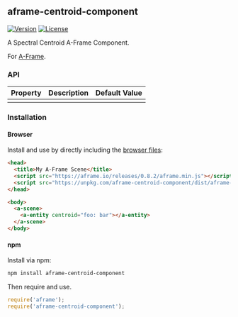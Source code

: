 ## aframe-centroid-component

[![Version](http://img.shields.io/npm/v/aframe-centroid-component.svg?style=flat-square)](https://npmjs.org/package/aframe-centroid-component)
[![License](http://img.shields.io/npm/l/aframe-centroid-component.svg?style=flat-square)](https://npmjs.org/package/aframe-centroid-component)

A Spectral Centroid A-Frame Component.

For [A-Frame](https://aframe.io).

### API

| Property | Description | Default Value |
| -------- | ----------- | ------------- |
|          |             |               |

### Installation

#### Browser

Install and use by directly including the [browser files](dist):

```html
<head>
  <title>My A-Frame Scene</title>
  <script src="https://aframe.io/releases/0.8.2/aframe.min.js"></script>
  <script src="https://unpkg.com/aframe-centroid-component/dist/aframe-centroid-component.min.js"></script>
</head>

<body>
  <a-scene>
    <a-entity centroid="foo: bar"></a-entity>
  </a-scene>
</body>
```

#### npm

Install via npm:

```bash
npm install aframe-centroid-component
```

Then require and use.

```js
require('aframe');
require('aframe-centroid-component');
```
